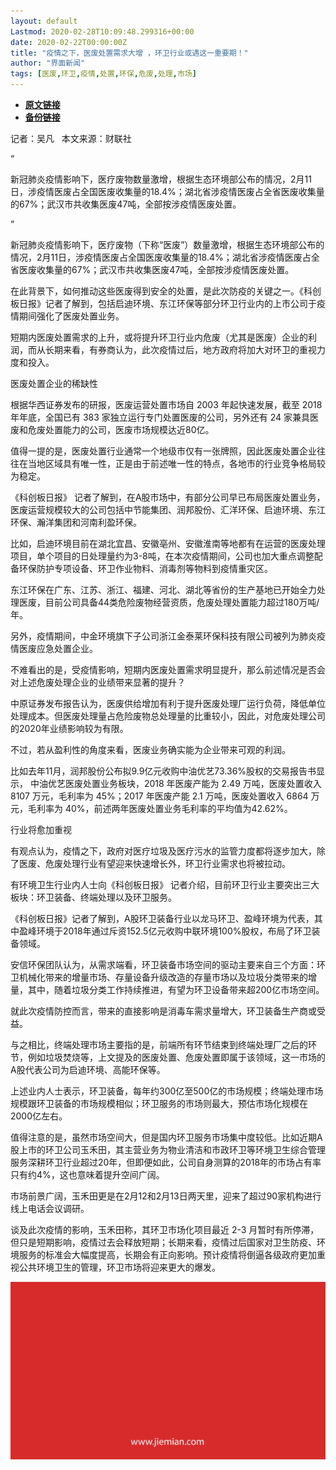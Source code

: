 ```yaml
---
layout: default
Lastmod: 2020-02-28T10:09:48.299316+00:00
date: 2020-02-22T00:00:00Z
title: "疫情之下，医废处置需求大增 ，环卫行业或遇这一重要期！"
author: "界面新闻"
tags: [医废,环卫,疫情,处置,环保,危废,处理,市场]
---
```


* [**原文链接**](http://mp.weixin.qq.com/s?__biz=MjM5NTE0ODc2Nw==&amp;mid=2650464005&amp;idx=4&amp;sn=d3545afe96cec908caa42977660341e6&amp;chksm=bef299b5898510a3e1fc5c76a41e1ccc9cb4f3919dd47dad3b634debfa136b3b6aaafc4b4c91#rd)
* [**备份链接**](http://archive.today/e4vb4)


记者：吴凡   本文来源：财联社  

“

  

新冠肺炎疫情影响下，医疗废物数量激增，根据生态环境部公布的情况，2月11日，涉疫情医废占全国医废收集量的18.4%；湖北省涉疫情医废占全省医废收集量的67%；武汉市共收集医废47吨，全部按涉疫情医废处置。

  

”

新冠肺炎疫情影响下，医疗废物（下称“医废”）数量激增，根据生态环境部公布的情况，2月11日，涉疫情医废占全国医废收集量的18.4%；湖北省涉疫情医废占全省医废收集量的67%；武汉市共收集医废47吨，全部按涉疫情医废处置。

在此背景下，如何推动这些医废得到安全的处置，是此次防疫的关键之一。《科创板日报》记者了解到，包括启迪环境、东江环保等部分环卫行业内的上市公司于疫情期间强化了医废处置业务。

短期内医废处置需求的上升，或将提升环卫行业内危废（尤其是医废）企业的利润，而从长期来看，有券商认为，此次疫情过后，地方政府将加大对环卫的重视力度和投入。

  

  

医废处置企业的稀缺性  

根据华西证券发布的研报，医废运营处置市场自 2003 年起快速发展，截至 2018 年年底，全国已有 383 家独立运行专门处置医废的公司，另外还有 24 家兼具医废和危废处置能力的公司，医废市场规模达近80亿。

值得一提的是，医废处置行业通常一个地级市仅有一张牌照，因此医废处置企业往往在当地区域具有唯一性，正是由于前述唯一性的特点，各地市的行业竞争格局较为稳定。

《科创板日报》 记者了解到，在A股市场中，有部分公司早已布局医废处置业务，医废运营规模较大的公司包括中节能集团、润邦股份、汇洋环保、启迪环境、东江环保、瀚洋集团和河南利盈环保。

比如，启迪环境目前在湖北宜昌、安徽亳州、安徽淮南等地都有在运营的医废处理项目，单个项目的日处理量约为3-8吨，在本次疫情期间，公司也加大重点调整配备环保防护专项设备、环卫作业物料、消毒剂等物料到疫情重灾区。

东江环保在广东、江苏、浙江、福建、河北、湖北等省份的生产基地已开始全力处理医废，目前公司具备44类危险废物经营资质，危废处理处置能力超过180万吨/年。

另外，疫情期间，中金环境旗下子公司浙江金泰莱环保科技有限公司被列为肺炎疫情医废应急处置企业。

不难看出的是，受疫情影响，短期内医废处置需求明显提升，那么前述情况是否会对上述危废处理企业的业绩带来显著的提升？

中原证券发布报告认为，医废供给增加有利于提升医废处理厂运行负荷，降低单位处理成本。但医废处理量占危险废物总处理量的比重较小，因此，对危废处理公司的2020年业绩影响较为有限。

不过，若从盈利性的角度来看，医废业务确实能为企业带来可观的利润。

比如去年11月，润邦股份公布拟9.9亿元收购中油优艺73.36%股权的交易报告书显示， 中油优艺医废处置业务板块，2018 年医废产能为 2.49 万吨，医废处置收入 8107 万元，毛利率为 45%；2017 年医废产能 2.1 万吨，医废处置收入 6864 万元，毛利率为 40%，前述两年医废处置业务毛利率的平均值为42.62%。

  

  

行业将愈加重视  

有观点认为，疫情之下，政府对医疗垃圾及医疗污水的监管力度都将逐步加大，除了医废、危废处理行业有望迎来快速增长外，环卫行业需求也将被拉动。

有环境卫生行业内人士向《科创板日报》 记者介绍，目前环卫行业主要突出三大板块：环卫装备、终端处理以及环卫服务。

《科创板日报》记者了解到，A股环卫装备行业以龙马环卫、盈峰环境为代表，其中盈峰环境于2018年通过斥资152.5亿元收购中联环境100%股权，布局了环卫装备领域。

安信环保团队认为，从需求端看，环卫装备市场空间的驱动主要来自三个方面：环卫机械化带来的增量市场、存量设备升级改造的存量市场以及垃圾分类带来的增量，其中，随着垃圾分类工作持续推进，有望为环卫设备带来超200亿市场空间。

就此次疫情防控而言，带来的直接影响是消毒车需求量增大，环卫装备生产商或受益。

与之相比，终端处理市场主要指的是，前端所有环节结束到终端处理厂之后的环节，例如垃圾焚烧等，上文提及的医废处置、危废处置即属于该领域，这一市场的A股代表公司为启迪环境、高能环保等。

上述业内人士表示，环卫装备，每年约300亿至500亿的市场规模；终端处理市场规模跟环卫装备的市场规模相似；环卫服务的市场则最大，预估市场化规模在2000亿左右。

值得注意的是，虽然市场空间大，但是国内环卫服务市场集中度较低。比如近期A股上市的环卫公司玉禾田，其主营业务为物业清洁和市政环卫等环境卫生综合管理服务深耕环卫行业超过20年，但即便如此，公司自身测算的2018年的市场占有率只有约4%，这也意味着提升空间广阔。

市场前景广阔，玉禾田更是在2月12和2月13日两天里，迎来了超过90家机构进行线上电话会议调研。

谈及此次疫情的影响，玉禾田称，其环卫市场化项目最近 2-3 月暂时有所停滞，但只是短期影响，疫情过去会释放短期；长期来看，疫情过后国家对卫生防疫、环境服务的标准会大幅度提高，长期会有正向影响。预计疫情将倒逼各级政府更加重视公共环境卫生的管理，环卫市场将迎来更大的爆发。

![](/images/post/3ef9527fd7edfb43b0c70486c7a956af.jpg)

